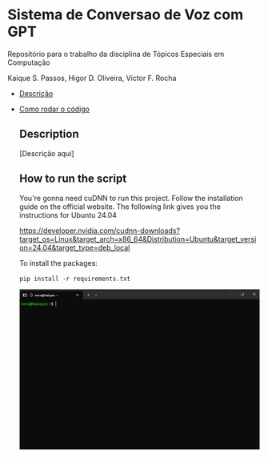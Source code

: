 # Sistema de Conversao de Voz com GPT
Repositório para o trabalho da disciplina de Tópicos Especiais em Computação

Kaique S. Passos, Higor D. Oliveira, Victor F. Rocha

- [Descrição](#description)
- [Como rodar o código](#how-to-run-the-script)

  ## Description

  [Descrição aqui]

  ## How to run the script
    You're gonna need cuDNN to run this project. Follow the installation guide on the official website. The following link gives you the instructions for Ubuntu 24.04

    https://developer.nvidia.com/cudnn-downloads?target_os=Linux&target_arch=x86_64&Distribution=Ubuntu&target_version=24.04&target_type=deb_local

    To install the packages:

      pip install -r requirements.txt
  
  
  [![Watch the video](media/thumbnail.png)](media/demo-ubuntu.mkv)
